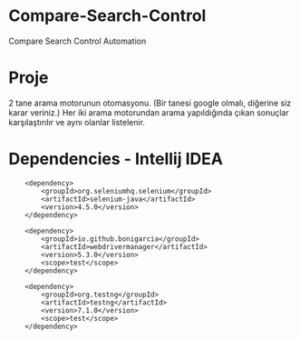 # Compare-Search-Control
 Compare Search Control Automation
 
# Proje
2 tane arama motorunun otomasyonu. (Bir tanesi google olmalı, diğerine siz karar veriniz.) Her iki arama motorundan arama yapıldığında çıkan sonuçlar karşılaştırılır ve aynı olanlar listelenir.

# Dependencies - Intellij IDEA
        <dependency>
            <groupId>org.seleniumhq.selenium</groupId>
            <artifactId>selenium-java</artifactId>
            <version>4.5.0</version>
        </dependency>
        
        <dependency>
            <groupId>io.github.bonigarcia</groupId>
            <artifactId>webdrivermanager</artifactId>
            <version>5.3.0</version>
            <scope>test</scope>
        </dependency>

        <dependency>
            <groupId>org.testng</groupId>
            <artifactId>testng</artifactId>
            <version>7.1.0</version>
            <scope>test</scope>
        </dependency>

